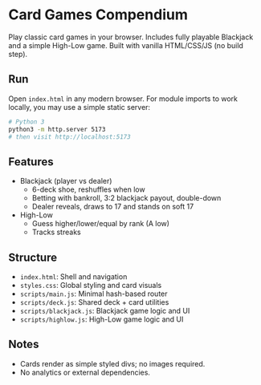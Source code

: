 # Card Games Compendium

Play classic card games in your browser. Includes fully playable Blackjack and a simple High-Low game. Built with vanilla HTML/CSS/JS (no build step).

## Run

Open `index.html` in any modern browser. For module imports to work locally, you may use a simple static server:

```bash
# Python 3
python3 -m http.server 5173
# then visit http://localhost:5173
```

## Features

- Blackjack (player vs dealer)
  - 6-deck shoe, reshuffles when low
  - Betting with bankroll, 3:2 blackjack payout, double-down
  - Dealer reveals, draws to 17 and stands on soft 17
- High-Low
  - Guess higher/lower/equal by rank (A low)
  - Tracks streaks

## Structure

- `index.html`: Shell and navigation
- `styles.css`: Global styling and card visuals
- `scripts/main.js`: Minimal hash-based router
- `scripts/deck.js`: Shared deck + card utilities
- `scripts/blackjack.js`: Blackjack game logic and UI
- `scripts/highlow.js`: High-Low game logic and UI

## Notes

- Cards render as simple styled divs; no images required.
- No analytics or external dependencies.
